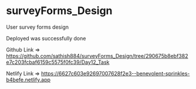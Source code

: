 # surveyForms_Design

User survey forms design

Deployed was successfully done

Github Link => https://github.com/sathish884/surveyForms_Design/tree/290675b8ebf382e7c203fcbaf6159c5575f0fc39/Day12_Task

Netlify Link => https://6627c603e92697007628f2e3--benevolent-sprinkles-b4befe.netlify.app

